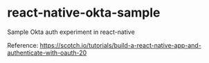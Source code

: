 # react-native-okta-sample
Sample Okta auth experiment in react-native

Reference: https://scotch.io/tutorials/build-a-react-native-app-and-authenticate-with-oauth-20
